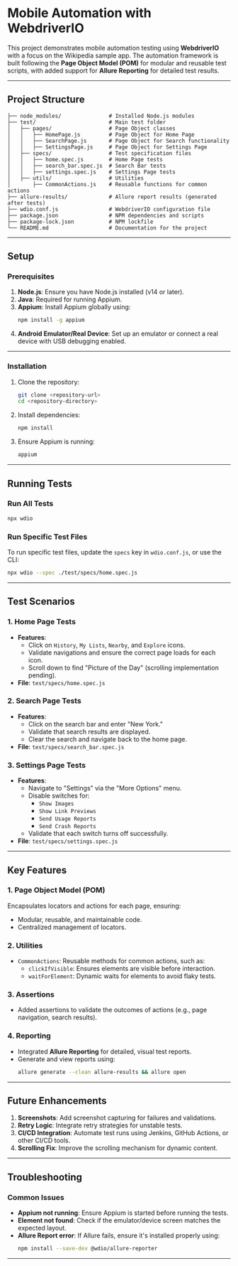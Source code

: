 
# **Mobile Automation with WebdriverIO**

This project demonstrates mobile automation testing using **WebdriverIO** with a focus on the Wikipedia sample app. The automation framework is built following the **Page Object Model (POM)** for modular and reusable test scripts, with added support for **Allure Reporting** for detailed test results.

---

## **Project Structure**

```
├── node_modules/               # Installed Node.js modules
├── test/                       # Main test folder
│   ├── pages/                  # Page Object classes
│   │   ├── HomePage.js         # Page Object for Home Page
│   │   ├── SearchPage.js       # Page Object for Search functionality
│   │   ├── SettingsPage.js     # Page Object for Settings Page
│   ├── specs/                  # Test specification files
│   │   ├── home.spec.js        # Home Page tests
│   │   ├── search_bar.spec.js  # Search Bar tests
│   │   ├── settings.spec.js    # Settings Page tests
│   ├── utils/                  # Utilities
│       ├── CommonActions.js    # Reusable functions for common actions
├── allure-results/             # Allure report results (generated after tests)
├── wdio.conf.js                # WebdriverIO configuration file
├── package.json                # NPM dependencies and scripts
├── package-lock.json           # NPM lockfile
└── README.md                   # Documentation for the project
```

---

## **Setup**

### **Prerequisites**
1. **Node.js**: Ensure you have Node.js installed (v14 or later).
2. **Java**: Required for running Appium.
3. **Appium**: Install Appium globally using:
   ```bash
   npm install -g appium
   ```
4. **Android Emulator/Real Device**: Set up an emulator or connect a real device with USB debugging enabled.

---

### **Installation**
1. Clone the repository:
   ```bash
   git clone <repository-url>
   cd <repository-directory>
   ```

2. Install dependencies:
   ```bash
   npm install
   ```

3. Ensure Appium is running:
   ```bash
   appium
   ```

---

## **Running Tests**

### **Run All Tests**
```bash
npx wdio
```

### **Run Specific Test Files**
To run specific test files, update the `specs` key in `wdio.conf.js`, or use the CLI:
```bash
npx wdio --spec ./test/specs/home.spec.js
```

---

## **Test Scenarios**

### **1. Home Page Tests**
- **Features**:
  - Click on `History`, `My Lists`, `Nearby`, and `Explore` icons.
  - Validate navigations and ensure the correct page loads for each icon.
  - Scroll down to find "Picture of the Day" (scrolling implementation pending).
- **File**: `test/specs/home.spec.js`

### **2. Search Page Tests**
- **Features**:
  - Click on the search bar and enter "New York."
  - Validate that search results are displayed.
  - Clear the search and navigate back to the home page.
- **File**: `test/specs/search_bar.spec.js`

### **3. Settings Page Tests**
- **Features**:
  - Navigate to "Settings" via the "More Options" menu.
  - Disable switches for:
    - `Show Images`
    - `Show Link Previews`
    - `Send Usage Reports`
    - `Send Crash Reports`
  - Validate that each switch turns off successfully.
- **File**: `test/specs/settings.spec.js`

---

## **Key Features**

### **1. Page Object Model (POM)**
Encapsulates locators and actions for each page, ensuring:
- Modular, reusable, and maintainable code.
- Centralized management of locators.

### **2. Utilities**
- `CommonActions`: Reusable methods for common actions, such as:
  - `clickIfVisible`: Ensures elements are visible before interaction.
  - `waitForElement`: Dynamic waits for elements to avoid flaky tests.

### **3. Assertions**
- Added assertions to validate the outcomes of actions (e.g., page navigation, search results).

### **4. Reporting**
- Integrated **Allure Reporting** for detailed, visual test reports.
- Generate and view reports using:
  ```bash
  allure generate --clean allure-results && allure open
  ```

---

## **Future Enhancements**
1. **Screenshots**: Add screenshot capturing for failures and validations.
2. **Retry Logic**: Integrate retry strategies for unstable tests.
3. **CI/CD Integration**: Automate test runs using Jenkins, GitHub Actions, or other CI/CD tools.
4. **Scrolling Fix**: Improve the scrolling mechanism for dynamic content.

---

## **Troubleshooting**

### **Common Issues**
- **Appium not running**: Ensure Appium is started before running the tests.
- **Element not found**: Check if the emulator/device screen matches the expected layout.
- **Allure Report error**: If Allure fails, ensure it's installed properly using:
  ```bash
  npm install --save-dev @wdio/allure-reporter
  ```

---

